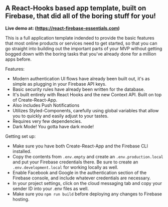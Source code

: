 ## A React-Hooks based app template, built on Firebase, that did all of the boring stuff for you!

**Live demo at: (https://react-firebase-essentials.com)**

This is a full application template indended to provide the basic features that most online products or services need to get started, so that you can go straight into building out the important parts of your MVP without getting bogged down with the boring tasks that you've already done for a million apps before.

Features:

- Modern authentication UI flows have already been built out, it's as simple as plugging in your Firebase API keys.
- Basic security rules have already been written for the database.
- It's built entirely with React Hooks and the new Context API. Built on top of Create-React-App.
- Also includes Push Notifications
- Utilizes Styled-Components, carefully using global variables that allow you to quickly and easily adjust to your tastes.
- Requires very few dependencies.
- Dark Mode! You gotta have dark mode!

Getting set up:

- Make sure you have both Create-React-App and the Firebase CLI installed.
- Copy the contents from `.env.empty` and create an `.env.production.local` and put your Firebase credentials there. Be sure to create an `.env.development.local` for working locally as well.
- Enable Facebook and Google in the authentication section of the Firebase console, and include whatever credentials are necessary.
- In your project settings, click on the cloud messaging tab and copy your sender ID into your .env files as well.
- Make sure you `npm run build` before deploying any changes to Firebase hosting.
